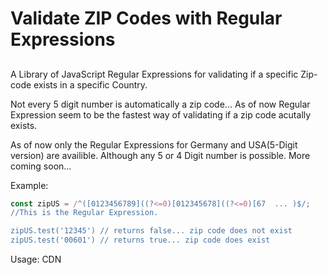 # Validate ZIP Codes with Regular Expressions

## 
A Library of JavaScript Regular Expressions for validating if a specific Zip-code exists in a specific Country.

Not every 5 digit number is automatically a zip code... 
As of now Regular Expression seem to be the fastest way of validating if a zip code acutally exists.


As of now only the Regular Expressions for Germany and USA(5-Digit version) are availible. Although any 5 or 4 Digit number is possible. More coming soon...

Example: 
```JavaScript
const zipUS = /^([0123456789]((?<=0)[012345678]((?<=0)[67  ... )$/; 
//This is the Regular Expression.

zipUS.test('12345') // returns false... zip code does not exist
zipUS.test('00601') // returns true... zip code does exist

```

Usage:
CDN 
```JavaScript

```
